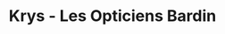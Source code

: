 ---
title: "Krys - Les Opticiens Bardin"
url: /champigny-sur-marne/krys-les-opticiens-bardin/
shop: opticien
---